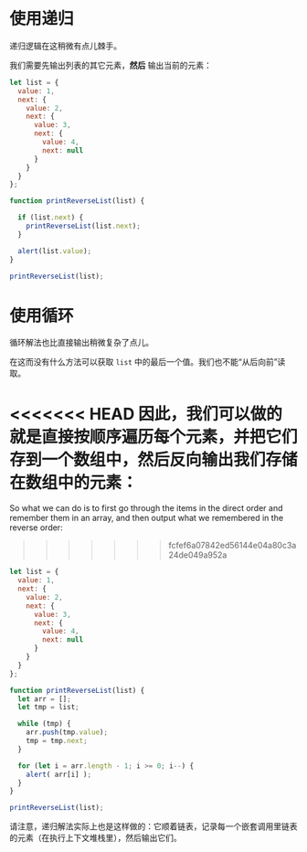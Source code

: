 # 使用递归

递归逻辑在这稍微有点儿棘手。

我们需要先输出列表的其它元素，**然后** 输出当前的元素：

```js run
let list = {
  value: 1,
  next: {
    value: 2,
    next: {
      value: 3,
      next: {
        value: 4,
        next: null
      }
    }
  }
};

function printReverseList(list) {

  if (list.next) {
    printReverseList(list.next);
  }

  alert(list.value);
}

printReverseList(list);
```

# 使用循环

循环解法也比直接输出稍微复杂了点儿。

在这而没有什么方法可以获取 `list` 中的最后一个值。我们也不能“从后向前”读取。

<<<<<<< HEAD
因此，我们可以做的就是直接按顺序遍历每个元素，并把它们存到一个数组中，然后反向输出我们存储在数组中的元素：
=======
So what we can do is to first go through the items in the direct order and remember them in an array, and then output what we remembered in the reverse order:
>>>>>>> fcfef6a07842ed56144e04a80c3a24de049a952a

```js run
let list = {
  value: 1,
  next: {
    value: 2,
    next: {
      value: 3,
      next: {
        value: 4,
        next: null
      }
    }
  }
};

function printReverseList(list) {
  let arr = [];
  let tmp = list;

  while (tmp) {
    arr.push(tmp.value);
    tmp = tmp.next;
  }

  for (let i = arr.length - 1; i >= 0; i--) {
    alert( arr[i] );
  }
}

printReverseList(list);
```

请注意，递归解法实际上也是这样做的：它顺着链表，记录每一个嵌套调用里链表的元素（在执行上下文堆栈里），然后输出它们。
